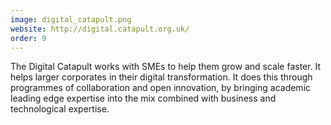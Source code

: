 ```yaml
---
image: digital_catapult.png
website: http://digital.catapult.org.uk/
order: 9
---
```

The Digital Catapult works with SMEs to help them grow and scale faster. It helps larger corporates in their digital transformation. It does this through programmes of collaboration and open innovation, by bringing academic leading edge expertise into the mix combined with  business and technological expertise.